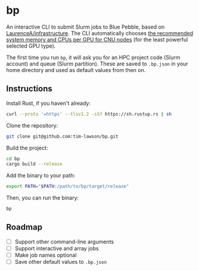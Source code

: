 # bp

An interactive CLI to submit Slurm jobs to Blue Pebble, based on [LaurenceA/infrastructure](https://github.com/LaurenceA/infrastructure).
The CLI automatically chooses [the recommended system memory and CPUs per GPU for CNU nodes](https://github.com/LaurenceA/infrastructure?tab=readme-ov-file#choosing-different-cards-and-the-corresponding-recommended-cpumemory-resources-cnu-nodes-only) (for the least powerful selected GPU type).

The first time you run `bp`, it will ask you for an HPC project code (Slurm account) and queue (Slurm partition).
These are saved to `.bp.json` in your home directory and used as default values from then on.

## Instructions

Install Rust, if you haven't already:

```sh
curl --proto '=https' --tlsv1.2 -sSf https://sh.rustup.rs | sh
```

Clone the repository:

```sh
git clone git@github.com:tim-lawson/bp.git
```

Build the project:

```sh
cd bp
cargo build --release
```

Add the binary to your path:

```sh
export PATH="$PATH:/path/to/bp/target/release"
```

Then, you can run the binary:

```sh
bp
```

## Roadmap

- [ ] Support other command-line arguments
- [ ] Support interactive and array jobs
- [ ] Make job names optional
- [ ] Save other default values to `.bp.json`
